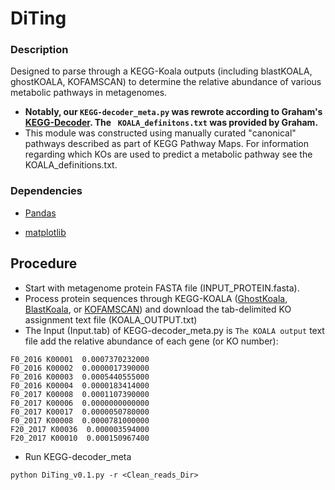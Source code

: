 DiTing
================================================================
### Description ###
Designed to parse through a KEGG-Koala outputs (including blastKOALA, ghostKOALA, KOFAMSCAN) to determine the relative abundance of various metabolic pathways in metagenomes.

* **Notably, our `KEGG-decoder_meta.py` was rewrote according to Graham's [KEGG-Decoder](https://github.com/bjtully/BioData/tree/master/KEGGDecoder). The ` KOALA_definitons.txt` was provided by Graham.** 
* This module was constructed using manually curated "canonical" pathways described as part of KEGG Pathway Maps. For information regarding which KOs are used to predict a metabolic pathway see the KOALA_definitions.txt. 


### Dependencies ###

* [Pandas](http://pandas.pydata.org/pandas-docs/stable/install.html)

* [matplotlib](http://matplotlib.org/users/installing.html)


## Procedure ##
* Start with metagenome protein FASTA file (INPUT_PROTEIN.fasta).
* Process protein sequences through KEGG-KOALA ([GhostKoala](https://www.kegg.jp/ghostkoala/), [BlastKoala](https://www.kegg.jp/blastkoala/), or [KOFAMSCAN](https://www.genome.jp/tools/kofamkoala/)) and download the tab-delimited KO assignment text file (KOALA_OUTPUT.txt)
* The Input (Input.tab) of KEGG-decoder_meta.py is `The KOALA output` text file add the relative abundance of each gene (or KO number):
```
F0_2016 K00001  0.0007370232000 
F0_2016 K00002  0.0000017390000 
F0_2016 K00003  0.0005440555000 
F0_2016 K00004  0.0000183414000
F0_2017 K00008  0.0001107390000
F0_2017 K00006  0.0000000000000
F0_2017 K00017  0.0000050780000
F0_2017 K00008  0.0000781000000
F20_2017 K00036  0.000003594000
F20_2017 K00010  0.000150967400

```

* Run KEGG-decoder_meta
```
python DiTing_v0.1.py -r <Clean_reads_Dir>
```
